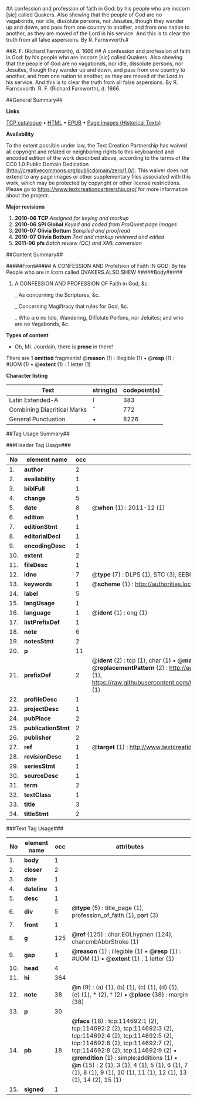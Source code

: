 #A confession and profession of faith in God: by his people who are inscorn [sic] called Quakers. Also shewing that the people of God are no vagabonds, nor idle, dissolute persons, nor Jesuites, though they wander up and down, and pass from one country to another, and from one nation to another, as they are moved of the Lord in his service. And this is to clear the truth from all false aspersions. By R. Farnsvvorth.#

##R. F. (Richard Farnworth), d. 1666.##
A confession and profession of faith in God: by his people who are inscorn [sic] called Quakers. Also shewing that the people of God are no vagabonds, nor idle, dissolute persons, nor Jesuites, though they wander up and down, and pass from one country to another, and from one nation to another, as they are moved of the Lord in his service. And this is to clear the truth from all false aspersions. By R. Farnsvvorth.
R. F. (Richard Farnworth), d. 1666.

##General Summary##

**Links**

[TCP catalogue](http://www.ota.ox.ac.uk/tcp/)  • 
[HTML](http://tei.it.ox.ac.uk/tcp/Texts-HTML/free/A85/A85134.html)  • 
[EPUB](http://tei.it.ox.ac.uk/tcp/Texts-EPUB/free/A85/A85134.epub) • 
[Page images (Historical Texts)](https://historicaltexts.jisc.ac.uk/eebo-99862529e)

**Availability**

To the extent possible under law, the Text Creation Partnership has waived all copyright and related or neighboring rights to this keyboarded and encoded edition of the work described above, according to the terms of the CC0 1.0 Public Domain Dedication (http://creativecommons.org/publicdomain/zero/1.0/). This waiver does not extend to any page images or other supplementary files associated with this work, which may be protected by copyright or other license restrictions. Please go to https://www.textcreationpartnership.org/ for more information about the project.

**Major revisions**

1. __2010-06__ __TCP__ *Assigned for keying and markup*
1. __2010-06__ __SPi Global__ *Keyed and coded from ProQuest page images*
1. __2010-07__ __Olivia Bottum__ *Sampled and proofread*
1. __2010-07__ __Olivia Bottum__ *Text and markup reviewed and edited*
1. __2011-06__ __pfs__ *Batch review (QC) and XML conversion*

##Content Summary##

#####Front#####
A CONFESSION AND Profeſsion of Faith IN GOD: By his People who are in ſcorn called QVAKERS.ALSO SHEW
#####Body#####

1. A CONFESSION AND PROFESSION OF Faith in God, &c.

    _ As concerning the Scriptures, &c.

    _ Concerning Magiſtracy that rules for God, &c.

    _ Who are no Idle, Wandering, Diſſolute Perſons, nor Jeſuites; and who are no Vagabonds, &c.

**Types of content**

  * Oh, Mr. Jourdain, there is **prose** in there!

There are 1 **omitted** fragments! 
 @__reason__ (1) : illegible (1)  •  @__resp__ (1) : #UOM (1)  •  @__extent__ (1) : 1 letter (1)

**Character listing**


|Text|string(s)|codepoint(s)|
|---|---|---|
|Latin Extended-A|ſ|383|
|Combining             Diacritical Marks|̄|772|
|General Punctuation|•|8226|

##Tag Usage Summary##

###Header Tag Usage###

|No|element name|occ|attributes|
|---|---|---|---|
|1.|__author__|2||
|2.|__availability__|1||
|3.|__biblFull__|1||
|4.|__change__|5||
|5.|__date__|8| @__when__ (1) : 2011-12 (1)|
|6.|__edition__|1||
|7.|__editionStmt__|1||
|8.|__editorialDecl__|1||
|9.|__encodingDesc__|1||
|10.|__extent__|2||
|11.|__fileDesc__|1||
|12.|__idno__|7| @__type__ (7) : DLPS (1), STC (3), EEBO-CITATION (1), PROQUEST (1), VID (1)|
|13.|__keywords__|1| @__scheme__ (1) : http://authorities.loc.gov/ (1)|
|14.|__label__|5||
|15.|__langUsage__|1||
|16.|__language__|1| @__ident__ (1) : eng (1)|
|17.|__listPrefixDef__|1||
|18.|__note__|6||
|19.|__notesStmt__|2||
|20.|__p__|11||
|21.|__prefixDef__|2| @__ident__ (2) : tcp (1), char (1)  •  @__matchPattern__ (2) : ([0-9\-]+):([0-9IVX]+) (1), (.+) (1)  •  @__replacementPattern__ (2) : http://eebo.chadwyck.com/downloadtiff?vid=$1&page=$2 (1), https://raw.githubusercontent.com/textcreationpartnership/Texts/master/tcpchars.xml#$1 (1)|
|22.|__profileDesc__|1||
|23.|__projectDesc__|1||
|24.|__pubPlace__|2||
|25.|__publicationStmt__|2||
|26.|__publisher__|2||
|27.|__ref__|1| @__target__ (1) : http://www.textcreationpartnership.org/docs/. (1)|
|28.|__revisionDesc__|1||
|29.|__seriesStmt__|1||
|30.|__sourceDesc__|1||
|31.|__term__|2||
|32.|__textClass__|1||
|33.|__title__|3||
|34.|__titleStmt__|2||


###Text Tag Usage###

|No|element name|occ|attributes|
|---|---|---|---|
|1.|__body__|1||
|2.|__closer__|2||
|3.|__date__|1||
|4.|__dateline__|1||
|5.|__desc__|1||
|6.|__div__|5| @__type__ (5) : title_page (1), profession_of_faith (1), part (3)|
|7.|__front__|1||
|8.|__g__|125| @__ref__ (125) : char:EOLhyphen (124), char:cmbAbbrStroke (1)|
|9.|__gap__|1| @__reason__ (1) : illegible (1)  •  @__resp__ (1) : #UOM (1)  •  @__extent__ (1) : 1 letter (1)|
|10.|__head__|4||
|11.|__hi__|364||
|12.|__note__|38| @__n__ (9) : (a) (1), (b) (1), (c) (1), (d) (1), (e) (1), * (2), † (2)  •  @__place__ (38) : margin (38)|
|13.|__p__|30||
|14.|__pb__|18| @__facs__ (18) : tcp:114692:1 (2), tcp:114692:2 (2), tcp:114692:3 (2), tcp:114692:4 (2), tcp:114692:5 (2), tcp:114692:6 (2), tcp:114692:7 (2), tcp:114692:8 (2), tcp:114692:9 (2)  •  @__rendition__ (1) : simple:additions (1)  •  @__n__ (15) : 2 (1), 3 (1), 4 (1), 5 (1), 6 (1), 7 (1), 8 (1), 9 (1), 10 (1), 11 (1), 12 (1), 13 (1), 14 (2), 15 (1)|
|15.|__signed__|1||
